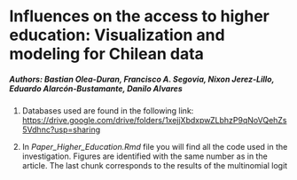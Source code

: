 # Influences on the access to higher education: Visualization and modeling for Chilean data

##### Authors: Bastian Olea-Duran, Francisco A. Segovia, Nixon Jerez-Lillo, Eduardo Alarcón-Bustamante, Danilo Alvares

1. Databases used are found in the following link:
https://drive.google.com/drive/folders/1xejjXbdxpwZLbhzP9qNoVQehZs5Vdhnc?usp=sharing

2. In *Paper_Higher_Education.Rmd* file you will find all the code used in the investigation. Figures are identified with the same number as in the article. The last chunk corresponds to the results of the multinomial logit

